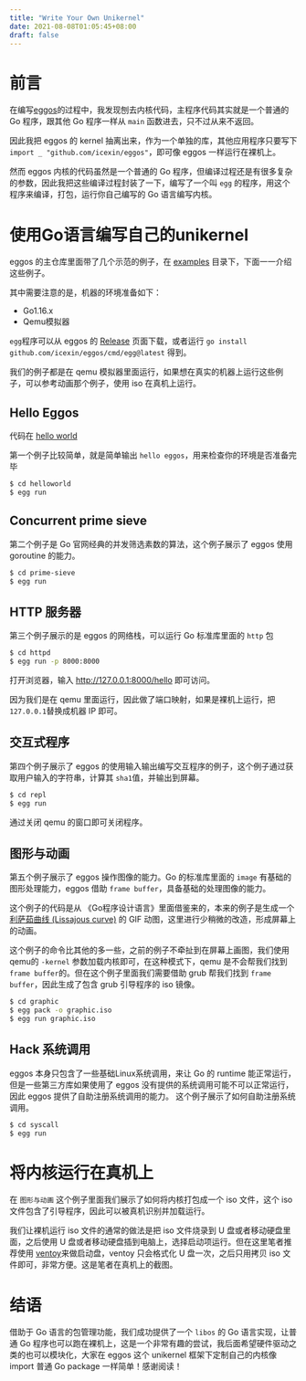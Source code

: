 ```yaml
---
title: "Write Your Own Unikernel"
date: 2021-08-08T01:05:45+08:00
draft: false
---
```


# 前言

在编写[eggos](https://github.com/icexin/eggos)的过程中，我发现刨去内核代码，主程序代码其实就是一个普通的 Go 程序，跟其他 Go 程序一样从 `main` 函数进去，只不过从来不返回。

因此我把 eggos 的 kernel 抽离出来，作为一个单独的库，其他应用程序只要写下 `import _ "github.com/icexin/eggos"`，即可像 eggos 一样运行在裸机上。

然而 eggos 内核的代码虽然是一个普通的 Go 程序，但编译过程还是有很多复杂的参数，因此我把这些编译过程封装了一下，编写了一个叫 `egg` 的程序，用这个程序来编译，打包，运行你自己编写的 Go 语言编写内核。

# 使用Go语言编写自己的unikernel

eggos 的主仓库里面带了几个示范的例子，在 [examples](https://github.com/icexin/eggos/tree/main/app/examples) 目录下，下面一一介绍这些例子。

其中需要注意的是，机器的环境准备如下：

- Go1.16.x
- Qemu模拟器

`egg`程序可以从 eggos 的 [Release](https://github.com/icexin/eggos/releases) 页面下载，或者运行 `go install github.com/icexin/eggos/cmd/egg@latest` 得到。

我们的例子都是在 qemu 模拟器里面运行，如果想在真实的机器上运行这些例子，可以参考动画那个例子，使用 iso 在真机上运行。


## Hello Eggos

代码在 [hello world](https://github.com/icexin/eggos/tree/main/app/examples/helloworld)

第一个例子比较简单，就是简单输出 `hello eggos`，用来检查你的环境是否准备完毕

``` sh
$ cd helloworld
$ egg run
```

## Concurrent prime sieve

第二个例子是 Go 官网经典的并发筛选素数的算法，这个例子展示了 eggos 使用 goroutine 的能力。

``` sh
$ cd prime-sieve
$ egg run
```

## HTTP 服务器

第三个例子展示的是 eggos 的网络栈，可以运行 Go 标准库里面的 `http` 包

``` sh
$ cd httpd
$ egg run -p 8000:8000
```

打开浏览器，输入 http://127.0.0.1:8000/hello 即可访问。

因为我们是在 qemu 里面运行，因此做了端口映射，如果是裸机上运行，把 `127.0.0.1`替换成机器 IP 即可。

## 交互式程序

第四个例子展示了 eggos 的使用输入输出编写交互程序的例子，这个例子通过获取用户输入的字符串，计算其 `sha1`值，并输出到屏幕。

``` sh
$ cd repl
$ egg run
```

通过关闭 qemu 的窗口即可关闭程序。

## 图形与动画

第五个例子展示了 eggos 操作图像的能力。Go 的标准库里面的 `image` 有基础的图形处理能力，eggos 借助 `frame buffer`，具备基础的处理图像的能力。

这个例子的代码是从 《Go程序设计语言》里面借鉴来的，本来的例子是生成一个 [利萨茹曲线 (Lissajous curve)](https://zh.wikipedia.org/zh-hans/%E5%88%A9%E8%90%A8%E8%8C%B9%E6%9B%B2%E7%BA%BF)
的 GIF 动图，这里进行少稍微的改造，形成屏幕上的动画。

这个例子的命令比其他的多一些，之前的例子不牵扯到在屏幕上画图，我们使用qemu的 `-kernel` 参数加载内核即可，在这种模式下，qemu 是不会帮我们找到 `frame buffer`的。但在这个例子里面我们需要借助 grub 帮我们找到 `frame buffer`，因此生成了包含 grub 引导程序的 iso 镜像。

``` sh
$ cd graphic
$ egg pack -o graphic.iso
$ egg run graphic.iso
```

## Hack 系统调用

eggos 本身只包含了一些基础Linux系统调用，来让 Go 的 runtime 能正常运行，但是一些第三方库如果使用了 eggos 没有提供的系统调用可能不可以正常运行，因此 eggos 提供了自助注册系统调用的能力。 这个例子展示了如何自助注册系统调用。

``` sh
$ cd syscall
$ egg run
```

# 将内核运行在真机上

在 `图形与动画` 这个例子里面我们展示了如何将内核打包成一个 iso 文件，这个 iso 文件包含了引导程序，因此可以被真机识别并加载运行。

我们让裸机运行 iso 文件的通常的做法是把 iso 文件烧录到 U 盘或者移动硬盘里面，之后使用 U 盘或者移动硬盘插到电脑上，选择启动项运行。但在这里笔者推荐使用 [ventoy](https://www.ventoy.net/)来做启动盘，ventoy 只会格式化 U 盘一次，之后只用拷贝 iso 文件即可，非常方便。这是笔者在真机上的截图。

# 结语

借助于 Go 语言的包管理功能，我们成功提供了一个 `libos` 的 Go 语言实现，让普通 Go 程序也可以跑在裸机上，这是一个非常有趣的尝试，我后面希望硬件驱动之类的也可以模块化，大家在 eggos 这个 unikernel 框架下定制自己的内核像 import 普通 Go package 一样简单！感谢阅读！
